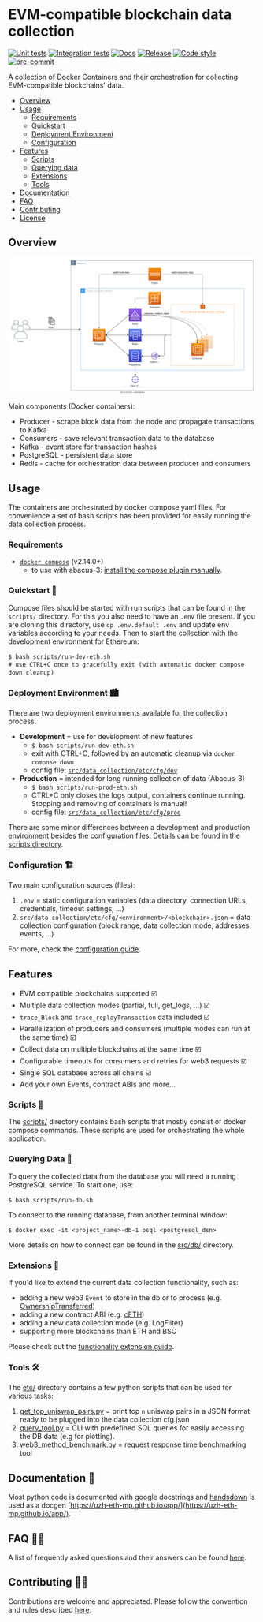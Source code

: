 # EVM-compatible blockchain data collection

[![Unit tests](https://github.com/uzh-eth-mp/app/actions/workflows/test-unit.yaml/badge.svg)](https://github.com/uzh-eth-mp/app/actions/workflows/test-unit.yaml)
[![Integration tests](https://github.com/uzh-eth-mp/app/actions/workflows/test-database.yaml/badge.svg)](https://github.com/uzh-eth-mp/app/actions/workflows/test-database.yaml)
[![Docs](https://github.com/uzh-eth-mp/app/actions/workflows/publish-docs.yaml/badge.svg)](https://uzh-eth-mp.github.io/app/)
[![Release](https://img.shields.io/github/v/release/uzh-eth-mp/app?style=flat)](https://github.com/uzh-eth-mp/app/releases/)
[![Code style](https://img.shields.io/badge/code%20style-black-000000.svg)](https://github.com/psf/black)
[![pre-commit](https://img.shields.io/badge/pre--commit-enabled-brightgreen?logo=pre-commit)](https://github.com/pre-commit/pre-commit)

A collection of Docker Containers and their orchestration for collecting EVM-compatible blockchains' data.

* [Overview](#overview)
* [Usage](#usage)
    * [Requirements](#requirements)
    * [Quickstart](#quickstart)
    * [Deployment Environment](#deployment-environment)
    * [Configuration](#configuration)
* [Features](#features)
    * [Scripts](#scripts)
    * [Querying data](#querying-data)
    * [Extensions](#extensions)
    * [Tools](#tools)
* [Documentation](#documentation)
* [FAQ](#faq)
* [Contributing](#contributing)
* [License](/LICENSE)

## Overview

![App overview](etc/img/overview.svg)

Main components (Docker containers):

* Producer - scrape block data from the node and propagate transactions to Kafka
* Consumers - save relevant transaction data to the database
* Kafka - event store for transaction hashes
* PostgreSQL - persistent data store
* Redis - cache for orchestration data between producer and consumers

## Usage
The containers are orchestrated by docker compose yaml files. For convenience a set of bash scripts has been provided for easily running the data collection process.

### Requirements
* [`docker compose`](https://docs.docker.com/compose/#compose-v2-and-the-new-docker-compose-command) (v2.14.0+)
    * to use with abacus-3: [install the compose plugin manually](https://docs.docker.com/compose/install/linux/#install-the-plugin-manually).

### Quickstart 🚀
Compose files should be started with run scripts that can be found in the `scripts/` directory. For this you also need to have an `.env` file present. If you are cloning this directory, use `cp .env.default .env` and update env variables according to your needs. Then to start the collection with the development environment for Ethereum:

```
$ bash scripts/run-dev-eth.sh
# use CTRL+C once to gracefully exit (with automatic docker compose down cleanup)
```
### Deployment Environment 🏙️
There are two deployment environments available for the collection process.

* **Development** = use for development of new features
    * `$ bash scripts/run-dev-eth.sh`
    * exit with CTRL+C, followed by an automatic cleanup via `docker compose down`
    * config file: [`src/data_collection/etc/cfg/dev`](src/data_collection/etc/cfg/dev/)
* **Production** = intended for long running collection of data (Abacus-3)
    * `$ bash scripts/run-prod-eth.sh`
    * CTRL+C only closes the logs output, containers continue running. Stopping and removing of containers is manual!
    * config file: [`src/data_collection/etc/cfg/prod`](src/data_collection/etc/cfg/prod/)

There are some minor differences between a development and production environment besides the configuration files. Details can be found in the [scripts directory](scripts/README.md).

### Configuration 🏗️
Two main configuration sources (files):

1. `.env` = static configuration variables (data directory, connection URLs, credentials, timeout settings, ...)
2. `src/data_collection/etc/cfg/<environment>/<blockchain>.json` = data collection configuration (block range, data collection mode, addresses, events, ...)

For more, check the [configuration guide](docs/configuration.md).

## Features

* EVM compatible blockchains supported ☑️
* Multiple data collection modes (partial, full, get_logs, ...) ☑️
* `trace_Block` and `trace_replayTransaction` data included ☑️
* Parallelization of producers and consumers (multiple modes can run at the same time) ☑️
* Collect data on multiple blockchains at the same time ☑️
* Configurable timeouts for consumers and retries for web3 requests ☑️
* Single SQL database across all chains ☑️
* Add your own Events, contract ABIs and more...

### Scripts 📜
The [scripts/](scripts/) directory contains bash scripts that mostly consist of docker compose commands. These scripts are used for orchestrating the whole application.

### Querying Data 📁
To query the collected data from the database you will need a running PostgreSQL service. To start one, use:
```
$ bash scripts/run-db.sh
```

To connect to the running database, from another terminal window:
```
$ docker exec -it <project_name>-db-1 psql <postgresql_dsn>
```
More details on how to connect can be found in the [src/db/](src/db/README.md) directory.

### Extensions 🚧
If you'd like to extend the current data collection functionality, such as:

* adding a new web3 `Event` to store in the db or to process (e.g. [OwnershipTransferred](https://docs.openzeppelin.com/contracts/2.x/api/ownership#Ownable-OwnershipTransferred-address-address-))
* adding a new contract ABI (e.g. [cETH](https://compound.finance/Developers/abi/mainnet/cETH))
* adding a new data collection mode (e.g. LogFilter)
* supporting more blockchains than ETH and BSC

Please check out the [functionality extension guide](docs/extensions.md).

### Tools 🛠️
The [etc/](etc/) directory contains a few python scripts that can be used for various tasks:

1. [get_top_uniswap_pairs.py](etc/get_top_uniswap_pairs.py) = print top `n` uniswap pairs in a JSON format ready to be plugged into the data collection cfg.json
2. [query_tool.py](etc/query_tool.py) = CLI with predefined SQL queries for easily accessing the DB data (e.g for plotting).
3. [web3_method_benchmark.py](etc/web3_method_benchmark.py) = request response time benchmarking tool

## Documentation 📗
Most python code is documented with google docstrings and [handsdown](https://github.com/vemel/handsdown) is used as a docgen [https://uzh-eth-mp.github.io/app/](https://uzh-eth-mp.github.io/app/).

## FAQ 🙋🏻
A list of frequently asked questions and their answers can be found [here](docs/faq.md).

## Contributing 🥷🏻
Contributions are welcome and appreciated. Please follow the convention and rules described [here](docs/contributing.md).
